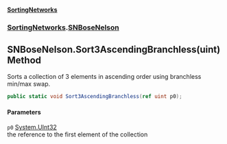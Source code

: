 #### [SortingNetworks](./index.md 'index')
### [SortingNetworks](./SortingNetworks.md 'SortingNetworks').[SNBoseNelson](./SortingNetworks-SNBoseNelson.md 'SortingNetworks.SNBoseNelson')
## SNBoseNelson.Sort3AscendingBranchless(uint) Method
Sorts a collection of 3 elements in ascending order using branchless min/max swap.  
```csharp
public static void Sort3AscendingBranchless(ref uint p0);
```
#### Parameters
<a name='SortingNetworks-SNBoseNelson-Sort3AscendingBranchless(uint)-p0'></a>
`p0` [System.UInt32](https://docs.microsoft.com/en-us/dotnet/api/System.UInt32 'System.UInt32')  
the reference to the first element of the collection  
  
